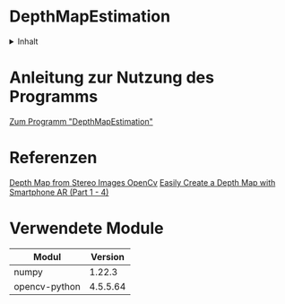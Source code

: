 # DepthMapEstimation

<!-- TABLE OF CONTENTS -->
<details>
  <summary>Inhalt</summary>
  <ol>
    <li>
      <a href="#anleitung-zur-nutzung-des-programms">Anleitung zur Nutzung des Programms</a>
    </li>
    <li><a href="#referenzen">Referenzen</a></li>
    <li><a href="#verwendete-module">Verwendete Module</a></li>
  </ol>
</details>

# Anleitung zur Nutzung des Programms 
[Zum Programm "DepthMapEstimation"](DepthMapEstimation.py)




# Referenzen
[Depth Map from Stereo Images OpenCv](https://docs.opencv.org/4.x/dd/d53/tutorial_py_depthmap.html)
[Easily Create a Depth Map with Smartphone AR (Part 1 - 4)](https://www.andreasjakl.com/easily-create-depth-maps-with-smartphone-ar-part-1/)

# Verwendete Module
|Modul          |Version    |
|---------------|-----------|
|numpy          |1.22.3     |
|opencv-python  |4.5.5.64   |